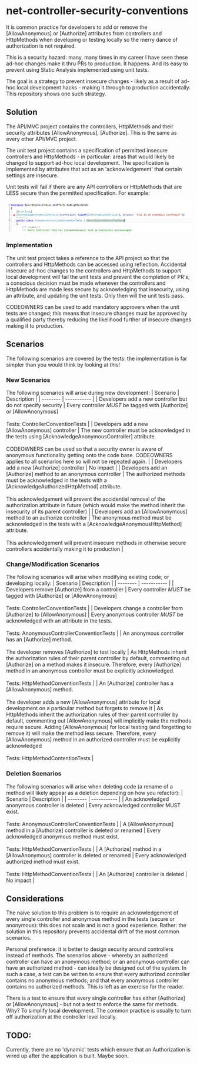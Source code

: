 # net-controller-security-conventions
It is common practice for developers to add or remove the [AllowAnonymous] or [Authorize] attributes from controllers and HttpMethods when developing or testing locally so the merry dance of authorization is not required. 

This is a security hazard: many, many times in my career I have seen these ad-hoc changes make it thru PRs to production. It happens. And its easy to prevent using Static Analysis implemented using unit tests.

The goal is a strategy to prevent insecure changes - likely as a result of ad-hoc local development hacks - making it through to production accidentally. This repository shows one such strategy.

## Solution
The API/MVC project contains the controllers, HttpMethods and their security attributes [AllowAnonymous], [Authorize]. This is the same as every other API/MVC project. 

The unit test project contains a specification of permitted insecure controllers and HttpMethods - in particular: areas that would likely be changed to support ad-hoc local development. The specification is implemented by attributes that act as an 'acknowledgement' that certain settings are insecure.

Unit tests will fail if there are any API controllers or HttpMethods that are LESS secure than the permitted specification. For example: 

![Anonymous Controller Acknowledgement](docs/anonymous-controller.png)

### Implementation
The unit test project takes a reference to the API project so that the controllers and HttpMethods can be accessed using reflection. Accidental insecure ad-hoc changes to the controllers and HttpMethods to support local development will fail the unit tests and prevent the completion of PR's; a conscious decision must be made whenever the controllers and HttpMethods are made less secure by acknowledging that insecurity, using an attribute, and updating the unit tests. Only then will the unit tests pass. 

CODEOWNERS can be used to add mandatory approvers when the unit tests are changed; this means that insecure changes must be approved by a qualified party thereby reducing the likelihood further of insecure changes making it to production. 

## Scenarios
The following scenarios are covered by the tests: the implementation is far simpler than you would think by looking at this! 

### New Scenarios
The following scenarios will arise during new development:
| Scenario | Description | 
| -------- | ----------- |
| Developers add a new controller but do not specify security | Every controller *MUST* be tagged with [Authorize] or [AllowAnonymous]<br><br>Tests: ControllerConventionTests |
| Developers add a new [AllowAnonymous] controller | The new controller must be acknowledged in the tests using [AcknowledgeAnonymousController] attribute. <br><br>CODEOWNERS can be used so that a security owner is aware of anonymous functionality getting onto the code base. CODEOWNERS applies to all scenarios here so will not be repeated again. |
| Developers add a new [Authorize] controller | No impact | 
| Developers add an [Authorize] method to an anonymous controller | The authorized methods must be acknowledged in the tests with a [AcknowledgeAuthorizedHttpMethod] attribute. <br><br>This acknowledgement will prevent the accidential removal of the authorization attribute in future (which would make the method inherit the insecurity of its parent controller) |
| Developers add an [AllowAnonymous] method to an authorize controller | The anonymous method must be acknowledged in the tests with a [AcknowledgeAnonymousHttpMethod] attribute. <br><br>This acknowledgement will prevent insecure methods in otherwise secure controllers accidentally making it to production |

### Change/Modification Scenarios
The following scenarios will arise when modifying existing code; or developing locally:
| Scenario | Description | 
| -------- | ----------- |
| Developers remove [Authorize] from a controller | Every controller *MUST* be tagged with [Authorize] or [AllowAnonymous]<br><br>Tests: ControllerConventionTests |
| Developers change a controller from [Authorize] to [AllowAnonymous] | Every anonymous controller *MUST* be acknowledged with an attribute in the tests. <br><br>Tests: AnonymousControllerConventionTests |
| An anonymous controller has an [Authorize] method. <br><br>The developer removes [Authorize] to test locally | As HttpMethods inherit the authorization rules of their parent controller by default, commenting out [Authorize] on a method makes it insecure. Therefore, every [Authorize] method in an anonymous controller must be explicitly acknowledged. <br><br>Tests: HttpMethodConventionTests |
| An [Authorize] controller has a [AllowAnonymous] method. <br><br>The developer adds a new [AllowAnonymous] attribute for local development on a particular method but forgets to remove it | As HttpMethods inherit the authorization rules of their parent controller by default, commenting out [AllowAnonymous] will implicitly make the methods require secure. Adding [AllowAnonymous] for local testing (and forgetting to remove it) will make the method less secure. Therefore, every [AllowAnonymous] method in an authorized controller must be explicitly acknowledged <br><br>Tests: HttpMethodContentionTests |

### Deletion Scenarios
The following scenarios will arise when deleting code (a rename of a method will likely appear as a deletion depending on how you refactor):
| Scenario | Description | 
| -------- | ----------- |
| An acknowledged anonymous controller is deleted | Every acknowledged controller MUST exist. <br><br>Tests: AnonymousControllerConventionTests |
| A [AllowAnonymous] method in a [Authorize] controller is deleted or renamed | Every acknowledged anonymous method must exist. <br><br>Tests: HttpMethodConventionTests |
| A [Authorize] method in a [AllowAnonymous] controller is deleted or renamed | Every acknowledged authorized method must exist. <br><br>Tests: HttpMethodConventionTests |
| An [Authorize] controller is deleted | No impact |

## Considerations
The naive solution to this problem is to require an acknowledgement of every single controller and anonymous method in the tests (secure or anonymous): this does not scale and is not a good experience. Rather: the solution in this repository prevents accidental drift of the most common scenarios. 

Personal preference: it is better to design security around controllers instead of methods. The scenarios above - whereby an authorized controller can have an anonymous method; or an anonymous controller can have an authorized method - can ideally be designed out of the system. In such a case, a test can be written to ensure that every authorized controller contains no anonymous methods; and that every anonymous controller contains no authorized methods. This is left as an exercise for the reader. 

There is a test to ensure that every single controller has either [Authorize] or [AllowAnonymous] - but not a test to enforce the same for methods. Why? To simplify local development. The common practice is usually to turn off authorization at the controller level locally.

## TODO:
Currently, there are no 'dynamic' tests which ensure that an Authorization is wired up after the application is built. Maybe soon. 
